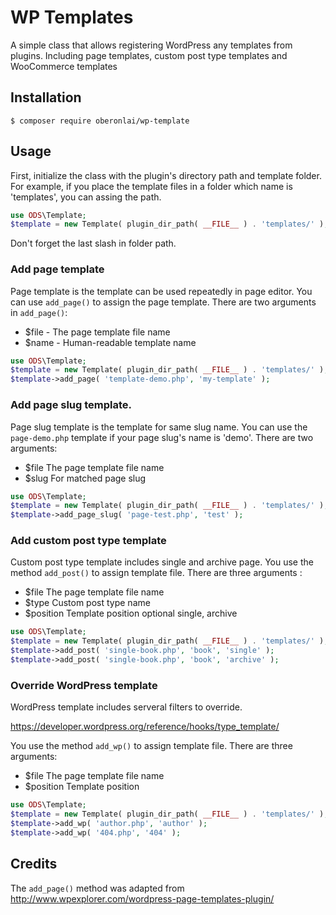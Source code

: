 # WP Templates
A simple class that allows registering WordPress any templates from plugins. Including page templates, custom post type templates and WooCommerce templates

## Installation
```
$ composer require oberonlai/wp-template
```

## Usage

First, initialize the class with the plugin's directory path and template folder. For example, if you place the template files in a folder which name is 'templates', you can assing the path.

```php
use ODS\Template;
$template = new Template( plugin_dir_path( __FILE__ ) . 'templates/' );
```

Don't forget the last slash in folder path.

### Add page template

Page template is the template can be used repeatedly in page editor. You can use ```add_page()``` to assign the page template. There are two arguments in ```add_page()```:

- $file - The page template file name
- $name - Human-readable template name

```php
use ODS\Template;
$template = new Template( plugin_dir_path( __FILE__ ) . 'templates/' );
$template->add_page( 'template-demo.php', 'my-template' );
```

### Add page slug template.

Page slug template is the template for same slug name. You can use the ```page-demo.php``` template if your page slug's name is 'demo'. There are two arguments:

- $file The page template file name
- $slug For matched page slug

```php
use ODS\Template;
$template = new Template( plugin_dir_path( __FILE__ ) . 'templates/' );
$template->add_page_slug( 'page-test.php', 'test' );
```

### Add custom post type template

Custom post type template includes single and archive page. You use the method ```add_post()``` to assign template file. There are three arguments :

- $file The page template file name
- $type Custom post type name
- $position Template position optional single, archive

```php
use ODS\Template;
$template = new Template( plugin_dir_path( __FILE__ ) . 'templates/' );
$template->add_post( 'single-book.php', 'book', 'single' );
$template->add_post( 'single-book.php', 'book', 'archive' );
```

### Override WordPress template

WordPress template includes serveral filters to override.

https://developer.wordpress.org/reference/hooks/type_template/

You use the method ```add_wp()``` to assign template file. There are three arguments:

- $file The page template file name
- $position Template position

```php
use ODS\Template;
$template = new Template( plugin_dir_path( __FILE__ ) . 'templates/' );
$template->add_wp( 'author.php', 'author' );
$template->add_wp( '404.php', '404' );
```

## Credits
The ```add_page()``` method was adapted from http://www.wpexplorer.com/wordpress-page-templates-plugin/
